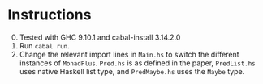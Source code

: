 # Instructions

0. Tested with GHC 9.10.1 and cabal-install 3.14.2.0
1. Run `cabal run`.
2. Change the relevant import lines in `Main.hs` to switch the different instances
   of `MonadPlus`. `Pred.hs` is as defined in the paper, `PredList.hs` uses native
   Haskell list type, and `PredMaybe.hs` uses the `Maybe` type.

